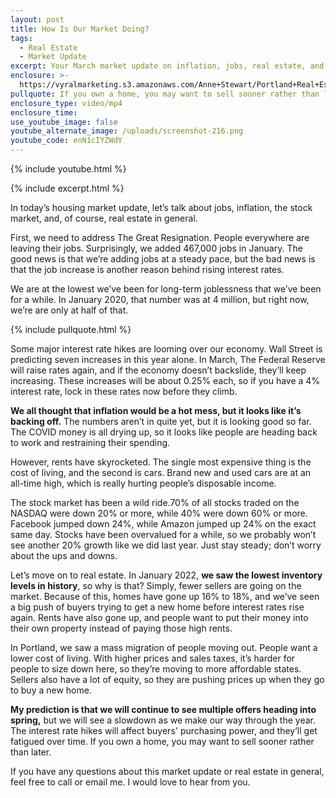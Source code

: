 ```yaml
---
layout: post
title: How Is Our Market Doing?
tags:
  - Real Estate
  - Market Update
excerpt: Your March market update on inflation, jobs, real estate, and more.
enclosure: >-
  https://vyralmarketing.s3.amazonaws.com/Anne+Stewart/Portland+Real+Estate+Market+Update+2022.mp4
pullquote: If you own a home, you may want to sell sooner rather than later.
enclosure_type: video/mp4
enclosure_time:
use_youtube_image: false
youtube_alternate_image: /uploads/screenshot-216.png
youtube_code: enN1cIYZWdY
---
```

{% include youtube.html %}

{% include excerpt.html %}

In today’s housing market update, let’s talk about jobs, inflation, the stock market, and, of course, real estate in general.

First, we need to address The Great Resignation. People everywhere are leaving their jobs. Surprisingly, we added 467,000 jobs in January. The good news is that we’re adding jobs at a steady pace, but the bad news is that the job increase is another reason behind rising interest rates.&nbsp;

We are at the lowest we’ve been for long-term joblessness that we’ve been for a while. In January 2020, that number was at 4 million, but right now, we’re are only at half of that.&nbsp;

{% include pullquote.html %}

Some major interest rate hikes are looming over our economy. Wall Street is predicting seven increases in this year alone. In March, The Federal Reserve will raise rates again, and if the economy doesn’t backslide, they’ll keep increasing. These increases will be about 0.25% each, so if you have a 4% interest rate, lock in these rates now before they climb.&nbsp;

**We all thought that inflation would be a hot mess, but it looks like it’s backing off.** The numbers aren’t in quite yet, but it is looking good so far. The COVID money is all drying up, so it looks like people are heading back to work and restraining their spending.&nbsp;

However, rents have skyrocketed. The single most expensive thing is the cost of living, and the second is cars. Brand new and used cars are at an all-time high, which is really hurting people’s disposable income.&nbsp;

The stock market has been a wild ride.70% of all stocks traded on the NASDAQ were down 20% or more, while 40% were down 60% or more. Facebook jumped down 24%, while Amazon jumped up 24% on the exact same day. Stocks have been overvalued for a while, so we probably won’t see another 20% growth like we did last year. Just stay steady; don’t worry about the ups and downs.

Let’s move on to real estate. In January 2022, **we saw the lowest inventory levels in history**, so why is that? Simply, fewer sellers are going on the market. Because of this, homes have gone up 16% to 18%, and we’ve seen a big push of buyers trying to get a new home before interest rates rise again. Rents have also gone up, and people want to put their money into their own property instead of paying those high rents.

In Portland, we saw a mass migration of people moving out. People want a lower cost of living. With higher prices and sales taxes, it’s harder for people to size down here, so they’re moving to more affordable states. Sellers also have a lot of equity, so they are pushing prices up when they go to buy a new home.

**My prediction is that we will continue to see multiple offers heading into spring,** but we will see a slowdown as we make our way through the year. The interest rate hikes will affect buyers' purchasing power, and they’ll get fatigued over time. If you own a home, you may want to sell sooner rather than later.

If you have any questions about this market update or real estate in general, feel free to call or email me. I would love to hear from you.
